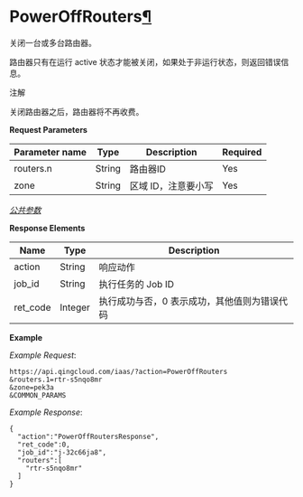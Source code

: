 ---
---

# PowerOffRouters[¶](#poweroffrouters "永久链接至标题")

关闭一台或多台路由器。

路由器只有在运行 active 状态才能被关闭，如果处于非运行状态，则返回错误信息。

注解

关闭路由器之后，路由器将不再收费。

**Request Parameters**

| Parameter name | Type | Description | Required |
| --- | --- | --- | --- |
| routers.n | String | 路由器ID | Yes |
| zone | String | 区域 ID，注意要小写 | Yes |

[_公共参数_](../../common/parameters.html#api-common-parameters)

**Response Elements**

| Name | Type | Description |
| --- | --- | --- |
| action | String | 响应动作 |
| job_id | String | 执行任务的 Job ID |
| ret_code | Integer | 执行成功与否，0 表示成功，其他值则为错误代码 |

**Example**

_Example Request_:

```
https://api.qingcloud.com/iaas/?action=PowerOffRouters
&routers.1=rtr-s5nqo8mr
&zone=pek3a
&COMMON_PARAMS
```

_Example Response_:

```
{
  "action":"PowerOffRoutersResponse",
  "ret_code":0,
  "job_id":"j-32c66ja8",
  "routers":[
    "rtr-s5nqo8mr"
  ]
}
```
